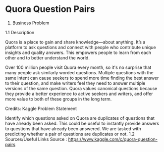 # Quora Question Pairs 
1. Business Problem 

1.1 Description 

Quora is a place to gain and share knowledge—about anything. It’s a platform to ask questions and connect with people who contribute unique insights and quality answers. This empowers people to learn from each other and to better understand the world.

Over 100 million people visit Quora every month, so it's no surprise that many people ask similarly worded questions. Multiple questions with the same intent can cause seekers to spend more time finding the best answer to their question, and make writers feel they need to answer multiple versions of the same question. Quora values canonical questions because they provide a better experience to active seekers and writers, and offer more value to both of these groups in the long term.


Credits: Kaggle
Problem Statement

Identify which questions asked on Quora are duplicates of questions that have already been asked.
This could be useful to instantly provide answers to questions that have already been answered.
We are tasked with predicting whether a pair of questions are duplicates or not.
1.2 Sources/Useful Links
Source : https://www.kaggle.com/c/quora-question-pairs 
